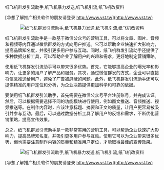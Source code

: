 纸飞机群发引流助手,纸飞机暴力发送,纸飞机引流,纸飞机改资料

[😍想了解推广相关软件的朋友请登录 http://www.vst.tw](http://www.vst.tw)

 <center><img src="https://vst.tw/MP4/tuiguang/png/1.png" alt="纸飞机群发引流助手,纸飞机暴力发送,纸飞机引流,纸飞机改资料"></center>

纸飞机群发引流助手是一款基于微信公众号的营销工具，可以将文章、图片、音频和视频等内容通过微信群发的方式向用户推送。它可以帮助企业快速扩大影响力，提高品牌知名度，并吸引更多用户参与互动。同时，纸飞机群发引流助手还提供了多种数据分析工具，可以帮助企业了解用户的兴趣和需求，更好地制定营销策略。

使用纸飞机群发引流助手可以带来很多优势。首先，它能够提高企业的曝光率和影响力，让更多的用户了解产品和服务。其次，通过微信群发的方式，企业可以直接将信息推送给用户，避免了广告被屏蔽的问题。此外，纸飞机群发引流助手还可以提供精准的用户定位和分析，为企业决策提供更加科学和可靠的依据。

要使用纸飞机群发引流助手，首先需要在微信公众号平台注册账号，并完成认证。然后，可以根据需要选择不同的功能模块进行使用，例如图文推送、音频推送、视频推送等。在制作内容时，应该注意标题、摘要和正文的质量，让用户更容易被吸引并参与互动。最后，可以通过数据分析工具了解用户的反馈和需求，不断优化营销策略，提高宣传效果。

总之，纸飞机群发引流助手是一款非常实用的营销工具，可以帮助企业快速扩大影响力，提高品牌知名度，并吸引更多用户参与互动。使用它可以为企业带来很多优势，但也需要注意制作内容的质量和精准用户定位，才能取得最佳的宣传效果。

 <center><img src="https://vst.tw/MP4/tuiguang/png/5.png" alt="纸飞机群发引流助手,纸飞机暴力发送,纸飞机引流,纸飞机改资料"></center>

[😍想了解推广相关软件的朋友请登录 http://www.vst.tw](http://www.vst.tw)



